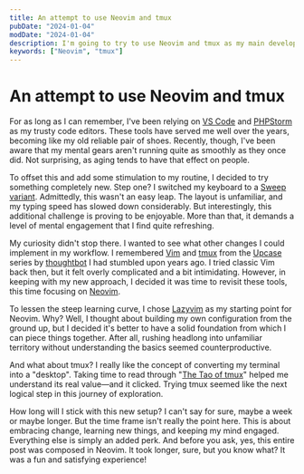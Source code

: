 ```yaml
---
title: An attempt to use Neovim and tmux
pubDate: "2024-01-04"
modDate: "2024-01-04"
description: I'm going to try to use Neovim and tmux as my main development setup. Let's see how it goes.
keywords: ["Neovim", "tmux"]
---
```


# An attempt to use Neovim and tmux

For as long as I can remember, I've been relying on [VS Code](https://code.visualstudio.com/) and [PHPStorm](https://www.jetbrains.com/phpstorm/) as my trusty code editors. These tools have served me well over the years, becoming like my old reliable pair of shoes. Recently, though, I've been aware that my mental gears aren't running quite as smoothly as they once did. Not surprising, as aging tends to have that effect on people.

To offset this and add some stimulation to my routine, I decided to try something completely new. Step one? I switched my keyboard to a [Sweep variant](https://www.youtube.com/watch?v=JqpBKuEVinw). Admittedly, this wasn't an easy leap. The layout is unfamiliar, and my typing speed has slowed down considerably. But interestingly, this additional challenge is proving to be enjoyable. More than that, it demands a level of mental engagement that I find quite refreshing.

My curiosity didn't stop there. I wanted to see what other changes I could implement in my workflow. I remembered [Vim](https://www.vim.org/) and [tmux](https://github.com/tmux/tmux) from the [Upcase](https://thoughtbot.com/upcase) series by [thoughtbot](https://thoughtbot.com/) I had stumbled upon years ago. I tried classic Vim back then, but it felt overly complicated and a bit intimidating. However, in keeping with my new approach, I decided it was time to revisit these tools, this time focusing on [Neovim](https://neovim.io/).

To lessen the steep learning curve, I chose [Lazyvim](https://www.lazyvim.org/) as my starting point for Neovim. Why? Well, I thought about building my own configuration from the ground up, but I decided it's better to have a solid foundation from which I can piece things together. After all, rushing headlong into unfamiliar territory without understanding the basics seemed counterproductive.

And what about tmux? I really like the concept of converting my terminal into a "desktop". Taking time to read through "[The Tao of tmux](https://leanpub.com/the-tao-of-tmux/read)" helped me understand its real value—and it clicked. Trying tmux seemed like the next logical step in this journey of exploration.

How long will I stick with this new setup? I can't say for sure, maybe a week or maybe longer. But the time frame isn't really the point here. This is about embracing change, learning new things, and keeping my mind engaged. Everything else is simply an added perk. And before you ask, yes, this entire post was composed in Neovim. It took longer, sure, but you know what? It was a fun and satisfying experience!
